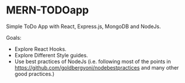 # MERN-TODOapp

Simple ToDo App with React, Express.js, MongoDB and NodeJs.

Goals:
 - Explore React Hooks.
 - Explore Different Style guides.
 - Use best practices of NodeJs (i.e. following most of the points in https://github.com/goldbergyoni/nodebestpractices and many other good practices.)
